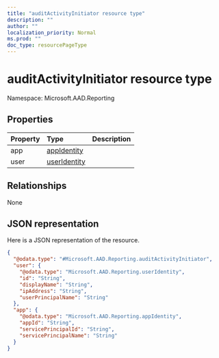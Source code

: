 ```yaml
---
title: "auditActivityInitiator resource type"
description: ""
author: ""
localization_priority: Normal
ms.prod: ""
doc_type: resourcePageType
---
```


# auditActivityInitiator resource type


Namespace: Microsoft.AAD.Reporting



## Properties
|Property|Type|Description|
|:---|:---|:---|
|app|[appIdentity](../resources/microsoft.aad.reporting-appidentity.md)||
|user|[userIdentity](../resources/microsoft.aad.reporting-useridentity.md)||

## Relationships
None

## JSON representation
Here is a JSON representation of the resource.
<!-- {
  "blockType": "resource",
  "@odata.type": "Microsoft.AAD.Reporting.auditActivityInitiator"
}
-->
``` json
{
  "@odata.type": "#Microsoft.AAD.Reporting.auditActivityInitiator",
  "user": {
    "@odata.type": "Microsoft.AAD.Reporting.userIdentity",
    "id": "String",
    "displayName": "String",
    "ipAddress": "String",
    "userPrincipalName": "String"
  },
  "app": {
    "@odata.type": "Microsoft.AAD.Reporting.appIdentity",
    "appId": "String",
    "servicePrincipalId": "String",
    "servicePrincipalName": "String"
  }
}
```

